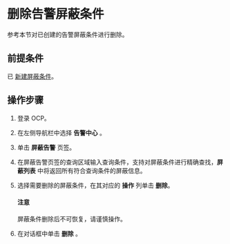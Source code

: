 # 删除告警屏蔽条件

参考本节对已创建的告警屏蔽条件进行删除。

## 前提条件

已 [新建屏蔽条件](../800.manage-blocking-conditions/100.create-a-blocking-condition.md)。

## 操作步骤

1. 登录 OCP。

2. 在左侧导航栏中选择 **告警中心** 。

3. 单击 **屏蔽告警** 页签。

4. 在屏蔽告警页签的查询区域输入查询条件，支持对屏蔽条件进行精确查找，**屏蔽列表** 中将返回所有符合查询条件的屏蔽信息。

5. 选择需要删除的屏蔽条件，在其对应的 **操作** 列单击 **删除**。

   <main id="notice" type='notice'>
    <h4>注意</h4>
    <p>屏蔽条件删除后不可恢复，请谨慎操作。</p>
   </main>

6. 在对话框中单击 **删除** 。
